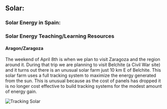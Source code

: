 ## Solar:

### Solar Energy in Spain:


### Solar Energy Teaching/Learning Resources

#### Aragon/Zaragoza

The weekend of April 8th is when we plan to visit Zaragoza and the region around it. During that trip we are planning to visit Belchite (a Civil War site) and it turns out there is an unusual solar farm just 10 km E of Belchite. This solar farm uses a full tracking system to maximize the energy generated from the sun. This is unusual because as the cost of panels has dropped it is no longer cost effective to build tracking systems for the modest amount of energy gain.

![Tracking Solar](../imagesBarca22/trackingSolar.png)